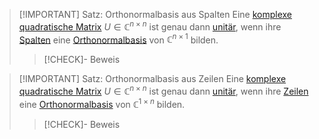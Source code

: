 > [!IMPORTANT] Satz: Orthonormalbasis aus Spalten
> Eine [komplexe](../Komplexe%20Matrix.md) [quadratische Matrix](../../Quadratische%20Matrizen/Quadratische%20Matrix.md) $U\in \mathbb{C}^{n\times n}$ ist genau dann [unitär](Unitäre%20Matrix.md), wenn ihre [Spalten](../../../Vektoren%20als%20Matrizen/Komplexe%20Vektoren/Komplexer%20Spaltenvektor.md) eine [Orthonormalbasis](../../../Abstrakte%20lineare%20Algebra/Basis/Orthonormalbasis.md) von $\mathbb{C}^{n\times 1}$ bilden.
> > [!CHECK]- Beweis

> [!IMPORTANT] Satz: Orthonormalbasis aus Zeilen
> Eine [komplexe](../Komplexe%20Matrix.md) [quadratische Matrix](../../Quadratische%20Matrizen/Quadratische%20Matrix.md) $U\in \mathbb{C}^{n\times n}$ ist genau dann [unitär](Unitäre%20Matrix.md), wenn ihre [Zeilen](../../../Vektoren%20als%20Matrizen/Komplexe%20Vektoren/Komplexer%20Zeilenvektor.md) eine [Orthonormalbasis](../../../Abstrakte%20lineare%20Algebra/Basis/Orthonormalbasis.md) von $\mathbb{C}^{1\times n}$ bilden.
> > [!CHECK]- Beweis